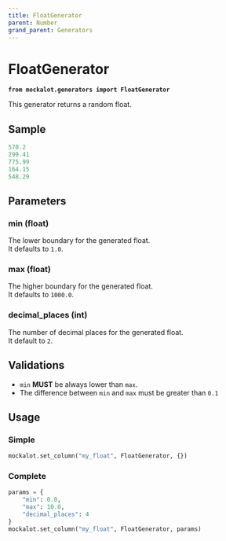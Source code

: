```yaml
---
title: FloatGenerator
parent: Number
grand_parent: Generators
---
```


# FloatGenerator

**`from mockalot.generators import FloatGenerator`**

This generator returns a random float.

## Sample

```python
570.2
299.41
775.99
164.15
548.29
```

## Parameters

### min (float)

The lower boundary for the generated float.  \
It defaults to `1.0`.

### max (float)

The higher boundary for the generated float.  \
It defaults to `1000.0`.

### decimal_places (int)

The number of decimal places for the generated float.  \
It default to `2`.

## Validations

* `min` **MUST** be always lower than `max`.
* The difference between `min` and `max` must be greater than `0.1`

## Usage

### Simple

```python
mockalot.set_column("my_float", FloatGenerator, {})
```

### Complete

```python
params = {
    "min": 0.0,
    "max": 10.0,
    "decimal_places": 4
}
mockalot.set_column("my_float", FloatGenerator, params)
```

